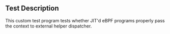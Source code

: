 ## Test Description

This custom test program tests whether JIT'd eBPF programs properly pass the context
to external helper dispatcher.
